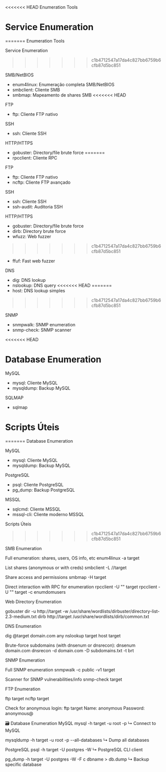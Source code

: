 <<<<<<< HEAD
Enumeration Tools

# Service Enumeration
=======
 Enumeration Tools

 Service Enumeration
>>>>>>> c1b4712547a17da4c827bb6759b6cfb87d5bc851

 SMB/NetBIOS
- enum4linux: Enumeração completa SMB/NetBIOS
- smbclient: Cliente SMB
- smbmap: Mapeamento de shares SMB
<<<<<<< HEAD

 FTP
- ftp: Cliente FTP nativo

 SSH
- ssh: Cliente SSH

 HTTP/HTTPS
- gobuster: Directory/file brute force
=======
- rpcclient: Cliente RPC

 FTP
- ftp: Cliente FTP nativo
- ncftp: Cliente FTP avançado

 SSH
- ssh: Cliente SSH
- ssh-audit: Auditoria SSH

 HTTP/HTTPS
- gobuster: Directory/file brute force
- dirb: Directory brute force
- wfuzz: Web fuzzer
>>>>>>> c1b4712547a17da4c827bb6759b6cfb87d5bc851
- ffuf: Fast web fuzzer

 DNS
- dig: DNS lookup
- nslookup: DNS query
<<<<<<< HEAD
=======
- host: DNS lookup simples
>>>>>>> c1b4712547a17da4c827bb6759b6cfb87d5bc851

 SNMP
- snmpwalk: SNMP enumeration
- snmp-check: SNMP scanner

<<<<<<< HEAD
# Database Enumeration

MySQL
- mysql: Cliente MySQL
- mysqldump: Backup MySQL

SQLMAP
- sqlmap

# Scripts Úteis
=======
 Database Enumeration

 MySQL
- mysql: Cliente MySQL
- mysqldump: Backup MySQL

 PostgreSQL
- psql: Cliente PostgreSQL
- pg_dump: Backup PostgreSQL

 MSSQL
- sqlcmd: Cliente MSSQL
- mssql-cli: Cliente moderno MSSQL


Scripts Úteis
>>>>>>> c1b4712547a17da4c827bb6759b6cfb87d5bc851

SMB Enumeration

Full enumeration: shares, users, OS info, etc
enum4linux -a target

List shares (anonymous or with creds)
smbclient -L //target

Share access and permissions
smbmap -H target

Direct interaction with RPC for enumeration
rpcclient -U "" target
rpcclient -U "" target -c enumdomusers



Web Directory Enumeration

gobuster dir -u http://target -w /usr/share/wordlists/dirbuster/directory-list-2.3-medium.txt
dirb http://target /usr/share/wordlists/dirb/common.txt

DNS Enumeration

dig @target domain.com any
nslookup target
host target

Brute-force subdomains (with dnsenum or dnsrecon):
dnsenum domain.com
dnsrecon -d domain.com -D subdomains.txt -t brt

SNMP Enumeration

Full SNMP enumeration
snmpwalk -c public -v1 target

Scanner for SNMP vulnerabilities/info
snmp-check target

FTP Enumeration

ftp target
ncftp target

Check for anonymous login:
ftp target
Name: anonymous
Password: anonymous@

🗃️ Database Enumeration
MySQL
mysql -h target -u root -p
↳ Connect to MySQL

mysqldump -h target -u root -p --all-databases
↳ Dump all databases

PostgreSQL
psql -h target -U postgres -W
↳ PostgreSQL CLI client

pg_dump -h target -U postgres -W -F c dbname > db.dump
↳ Backup specific database
